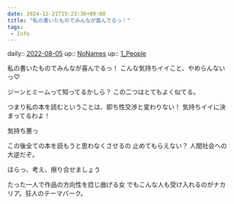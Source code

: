 ```yaml
---
date: 2024-12-21T15:23:36+09:00
title: "私の書いたものでみんなが喜んでるっ！"
tags:
 - Info
---
```


daily:: [2022-08-05](../Daily_Note/2022-08-05.md)
up:: [NoNames](../Bar/Novel/Chaos/NoNames.md)
up:: [1_People](../Bar/Novel/Nacaria/1_People.md)

私の書いたものでみんなが喜んでるっ！
こんな気持ちイイこと、やめらんないっ♡

ジーンとミームって知ってるかしら？
この二つはとてもよく似てる。

つまり私の本を読むということは、即ち性交渉と変わりない！
気持ちイイに決まってるわよ！

気持ち悪っ

この後全ての本を読もうと思わなくさせるの
止めてもらえない？
人間社会への大逆だぞ。


ほらっ、考え、擦り合せましょう

たった一人で作品の方向性を捻じ曲げる女
でもこんな人も受け入れるのがナカリア。狂人のテーマパーク。